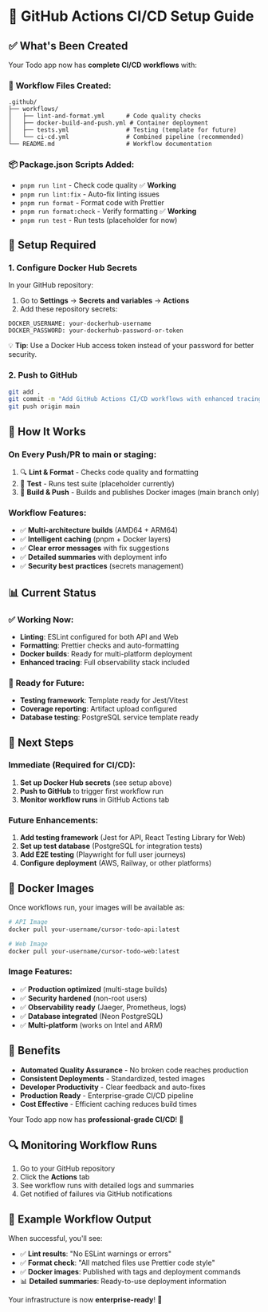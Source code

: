 # 🚀 GitHub Actions CI/CD Setup Guide

## ✅ What's Been Created

Your Todo app now has **complete CI/CD workflows** with:

### 📁 **Workflow Files Created:**

```text
.github/
├── workflows/
│   ├── lint-and-format.yml      # Code quality checks
│   ├── docker-build-and-push.yml # Container deployment
│   ├── tests.yml                # Testing (template for future)
│   └── ci-cd.yml                # Combined pipeline (recommended)
└── README.md                    # Workflow documentation
```

### 📦 **Package.json Scripts Added:**

- `pnpm run lint` - Check code quality ✅ **Working**
- `pnpm run lint:fix` - Auto-fix linting issues
- `pnpm run format` - Format code with Prettier
- `pnpm run format:check` - Verify formatting ✅ **Working**
- `pnpm run test` - Run tests (placeholder for now)

## 🔧 **Setup Required**

### 1. **Configure Docker Hub Secrets**

In your GitHub repository:

1. Go to **Settings** → **Secrets and variables** → **Actions**
2. Add these repository secrets:

```text
DOCKER_USERNAME: your-dockerhub-username
DOCKER_PASSWORD: your-dockerhub-password-or-token
```

💡 **Tip**: Use a Docker Hub access token instead of your password for better security.

### 2. **Push to GitHub**

```bash
git add .
git commit -m "Add GitHub Actions CI/CD workflows with enhanced tracing"
git push origin main
```

## 🔄 **How It Works**

### **On Every Push/PR to main or staging:**

1. 🔍 **Lint & Format** - Checks code quality and formatting
2. 🧪 **Test** - Runs test suite (placeholder currently)
3. 🐳 **Build & Push** - Builds and publishes Docker images (main branch only)

### **Workflow Features:**

- ✅ **Multi-architecture builds** (AMD64 + ARM64)
- ✅ **Intelligent caching** (pnpm + Docker layers)
- ✅ **Clear error messages** with fix suggestions
- ✅ **Detailed summaries** with deployment info
- ✅ **Security best practices** (secrets management)

## 📊 **Current Status**

### ✅ **Working Now:**

- **Linting**: ESLint configured for both API and Web
- **Formatting**: Prettier checks and auto-formatting
- **Docker builds**: Ready for multi-platform deployment
- **Enhanced tracing**: Full observability stack included

### 🔮 **Ready for Future:**

- **Testing framework**: Template ready for Jest/Vitest
- **Coverage reporting**: Artifact upload configured
- **Database testing**: PostgreSQL service template ready

## 🎯 **Next Steps**

### **Immediate (Required for CI/CD):**

1. **Set up Docker Hub secrets** (see setup above)
2. **Push to GitHub** to trigger first workflow run
3. **Monitor workflow runs** in GitHub Actions tab

### **Future Enhancements:**

1. **Add testing framework** (Jest for API, React Testing Library for Web)
2. **Set up test database** (PostgreSQL for integration tests)
3. **Add E2E testing** (Playwright for full user journeys)
4. **Configure deployment** (AWS, Railway, or other platforms)

## 🐳 **Docker Images**

Once workflows run, your images will be available as:

```bash
# API Image
docker pull your-username/cursor-todo-api:latest

# Web Image
docker pull your-username/cursor-todo-web:latest
```

### **Image Features:**

- ✅ **Production optimized** (multi-stage builds)
- ✅ **Security hardened** (non-root users)
- ✅ **Observability ready** (Jaeger, Prometheus, logs)
- ✅ **Database integrated** (Neon PostgreSQL)
- ✅ **Multi-platform** (works on Intel and ARM)

## 🎉 **Benefits**

- **Automated Quality Assurance** - No broken code reaches production
- **Consistent Deployments** - Standardized, tested images
- **Developer Productivity** - Clear feedback and auto-fixes
- **Production Ready** - Enterprise-grade CI/CD pipeline
- **Cost Effective** - Efficient caching reduces build times

Your Todo app now has **professional-grade CI/CD**! 🚀

## 🔍 **Monitoring Workflow Runs**

1. Go to your GitHub repository
2. Click the **Actions** tab
3. See workflow runs with detailed logs and summaries
4. Get notified of failures via GitHub notifications

## 📝 **Example Workflow Output**

When successful, you'll see:

- ✅ **Lint results**: "No ESLint warnings or errors"
- ✅ **Format check**: "All matched files use Prettier code style"
- ✅ **Docker images**: Published with tags and deployment commands
- 📊 **Detailed summaries**: Ready-to-use deployment information

Your infrastructure is now **enterprise-ready**! 🎯

